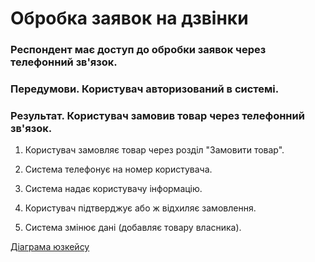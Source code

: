 # Обробка заявок на дзвінки

### Респондент має доступ до обробки заявок через телефонний зв'язок.

### Передумови. Користувач авторизований в системі.

### Результат. Користувач замовив товар через телефонний зв'язок.

1. Користувач замовляє товар через розділ "Замовити товар".

2. Система телефонує на номер користувача.

3. Система надає користувачу інформацію.

4. Користувач підтверджує або ж відхиляє замовлення.

5. Система змінює дані (добавляє товару власника).

[Діаграма юзкейсу](https://github.com/KPI-IP94-Database/Team2/tree/master/Doc/UMLdiagrams/scenarios/user/Diagrams/UC2-Calls.md)
